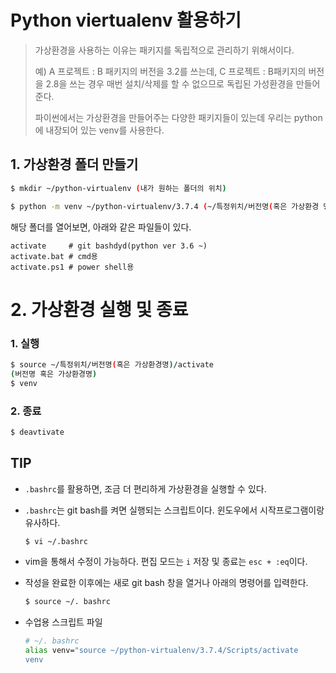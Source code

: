 # Python viertualenv 활용하기

> 가상환경을 사용하는 이유는 패키지를 독립적으로 관리하기 위해서이다.
>
> 예) A 프로젝트 : B 패키지의 버전을 3.2를 쓰는데, C 프로젝트 : B패키지의 버전을 2.8을 쓰는 경우 매번 설치/삭제를 할 수 없으므로 독립된 가성환경을 만들어준다.
>
> 파이썬에서는 가상환경을 만들어주는 다양한 패키지들이 있는데 우리는 python에 내장되어 있는 venv를 사용한다.

## 1. 가상환경 폴더 만들기

```bash
$ mkdir ~/python-virtualenv (내가 원하는 폴더의 위치)
```

```bash
$ python -m venv ~/python-virtualenv/3.7.4 (~/특정위치/버전명(혹은 가상환경 명))
```

해당 폴더를 열어보면, 아래와 같은 파일들이 있다.

```
activate     # git bashdyd(python ver 3.6 ~)
activate.bat # cmd용
activate.ps1 # power shell용
```

# 2. 가상환경 실행 및 종료

### 1. 실행

```bash
$ source ~/특정위치/버전명(혹은 가상환경명)/activate
(버전명 혹은 가상환경명)
$ venv
```

### 2. 종료

```bash
$ deavtivate
```

## TIP

* `.bashrc`를 활용하면, 조금 더 편리하게 가상환경을 실행할 수 있다.

* `.bashrc`는 git bash를 켜면 실행되는 스크립트이다. 윈도우에서 시작프로그램이랑 유사하다.

  ```bash
  $ vi ~/.bashrc
  ```

* vim을 통해서 수정이 가능하다. 편집 모드는 `i` 저장 및 종료는 `esc + :eq`이다.

* 작성을 완료한 이후에는 새로 git bash 창을 열거나 아래의 명령어를 입력한다.

  ```bash
  $ source ~/. bashrc
  ```

* 수업용 스크립트 파일

  ```bash
  # ~/. bashrc
  alias venv="source ~/python-virtualenv/3.7.4/Scripts/activate
  venv
  ```
